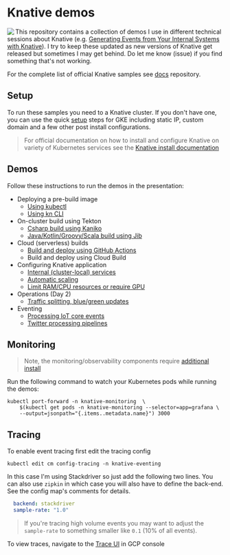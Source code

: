 # Knative demos

<img src ="images/logo.png" align="left" />

This repository contains a collection of demos I use in different technical sessions about Knative (e.g. [Generating Events from Your Internal Systems with Knative](https://www.youtube.com/watch?v=riq0x5xdfNg)). I try to keep these updated as new versions of Knative get released but sometimes I may get behind. Do let me know (issue) if you find something that's not working.

For the complete list of official Knative samples see [docs](https://github.com/knative/docs/tree/master/eventing/samples) repository.


## Setup

To run these samples you need to a Knative cluster. If you don't have one, you can use the quick [setup](setup/) steps for GKE including static IP, custom domain and a few other post install configurations.

> For official documentation on how to install and configure Knative on variety of Kubernetes services see the [Knative install documentation](https://github.com/knative/docs/tree/master/docs/install)

## Demos

Follow these instructions to run the demos in the presentation:

* Deploying a pre-build image
  * [Using kubectl](kubectl-deploy/)
  * [Using kn CLI](kn-deploy/)
* On-cluster build using Tekton
  * [Csharp build using Kaniko](tekton-kaniko-build/)
  * [Java/Kotlin/Groovy/Scala build using Jib](tekton-jib-build/)
* Cloud (serverless) builds
  * [Build and deploy using GitHub Actions](github-action-deploy/)
  * Build and deploy using Cloud Build
* Configuring Knative application
  * [Internal (cluster-local) services](service-internal/)
  * [Automatic scaling](autoscaling/)
  * [Limit RAM/CPU resources or require GPU](service-config/)
* Operations (Day 2)
  * [Traffic splitting, blue/green updates](traffic-splitting/)
* Eventing
  * [Processing IoT core events](eventing-iot/)
  * [Twitter processing pipelines](eventing-pipeline/)

## Monitoring

> Note, the monitoring/observability components require [additional install](https://github.com/knative/docs/blob/master/serving/installing-logging-metrics-traces.md)

Run the following command to watch your Kubernetes pods while running the demos:

```shell
kubectl port-forward -n knative-monitoring  \
    $(kubectl get pods -n knative-monitoring --selector=app=grafana \
    --output=jsonpath="{.items..metadata.name}") 3000
```

## Tracing 

To enable event tracing first edit the tracing config

```shell
kubectl edit cm config-tracing -n knative-eventing
```

In this case I'm using Stackdriver so just add the following two lines. You can also use `zipkin` in which case you will also have to define the back-end. See the config map's comments for details.

```yaml
  backend: stackdriver
  sample-rate: "1.0"
```

> If you're tracing high volume events you may want to adjust the `sample-rate` to something smaller like `0.1` (10% of all events).

To view traces, navigate to the [Trace UI](https://console.cloud.google.com/traces/traces) in GCP console
